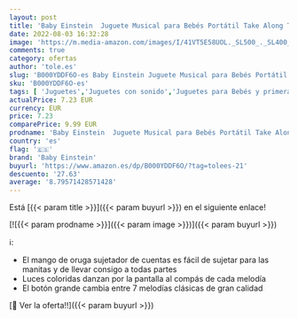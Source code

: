 ```yaml
---
layout: post
title: 'Baby Einstein  Juguete Musical para Bebés Portátil Take Along Tunes con luces y 10 melodías  control de volumen  fácil de llevar agarrar  a partir de 3 meses'
date: 2022-08-03 16:32:28
image: 'https://m.media-amazon.com/images/I/41VT5E58UOL._SL500_._SL400_.jpg'
comments: true
category: ofertas
author: 'tole.es'
slug: 'B000YDDF6O-es Baby Einstein Juguete Musical para Bebés Portátil Take...'
sku: 'B000YDDF6O-es'
tags: [ 'Juguetes','Juguetes con sonido','Juguetes para Bebés y primera infancia','Juguetes y juegos','baby einstein','bebés','🇪🇸', ]
actualPrice: 7.23 EUR
currency: EUR
price: 7.23
comparePrice: 9.99 EUR
prodname: 'Baby Einstein  Juguete Musical para Bebés Portátil Take Along Tunes con luces y 10 melodías  control de volumen  fácil de llevar agarrar  a partir de 3 meses'
country: 'es'
flag: '🇪🇸'
brand: 'Baby Einstein'
buyurl: 'https://www.amazon.es/dp/B000YDDF6O/?tag=tolees-21'
descuento: '27.63'
average: '8.79571428571428'
---
```


Está [{{< param title >}}]({{< param buyurl >}}) en el siguiente enlace!

[![{{< param prodname >}}]({{< param image >}})]({{< param buyurl >}})

ℹ️:

- El mango de oruga sujetador de cuentas es fácil de sujetar para las manitas y de llevar consigo a todas partes
- Luces coloridas danzan por la pantalla al compás de cada melodía
- El botón grande cambia entre 7 melodías clásicas de gran calidad

[🛒 Ver la oferta!!]({{< param buyurl >}})
